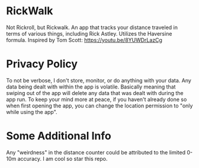 # RickWalk
Not Rickroll, but Rickwalk. An app that tracks your distance traveled 
in terms of various things, including Rick Astley. Utilizes the 
Haversine formula. Inspired by 
Tom Scott: https://youtu.be/8YUWDrLazCg

# Privacy Policy
To not be verbose, I don't store, monitor, or do anything 
with your data. Any data being dealt with within the app is 
volatile. Basically meaning that swiping out of the app will
 delete any data that was dealt with during the app run. To keep 
your mind more at peace, if you haven't
 already done so when first opening the app, you can 
change the location permission to "only while using the app".

# Some Additional Info
Any "weirdness" in the distance counter could be attributed to the limited 0-10m accuracy.
I am cool so star this repo.
